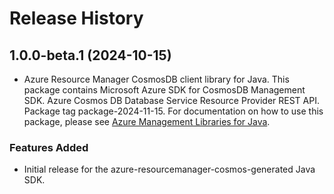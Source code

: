 # Release History

## 1.0.0-beta.1 (2024-10-15)

- Azure Resource Manager CosmosDB client library for Java. This package contains Microsoft Azure SDK for CosmosDB Management SDK. Azure Cosmos DB Database Service Resource Provider REST API. Package tag package-2024-11-15. For documentation on how to use this package, please see [Azure Management Libraries for Java](https://aka.ms/azsdk/java/mgmt).
### Features Added

- Initial release for the azure-resourcemanager-cosmos-generated Java SDK.
